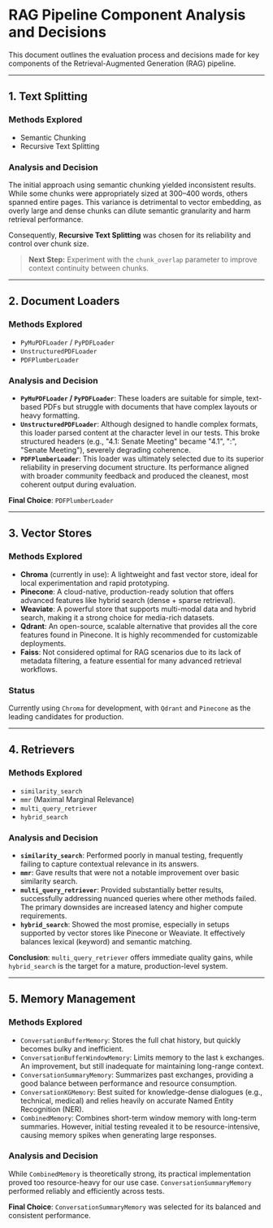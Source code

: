 # RAG Pipeline Component Analysis and Decisions

This document outlines the evaluation process and decisions made for key components of the Retrieval-Augmented Generation (RAG) pipeline.

---

## 1. Text Splitting

### Methods Explored

- Semantic Chunking
- Recursive Text Splitting

### Analysis and Decision

The initial approach using semantic chunking yielded inconsistent results. While some chunks were appropriately sized at 300–400 words, others spanned entire pages. This variance is detrimental to vector embedding, as overly large and dense chunks can dilute semantic granularity and harm retrieval performance.

Consequently, **Recursive Text Splitting** was chosen for its reliability and control over chunk size.

> **Next Step:** Experiment with the `chunk_overlap` parameter to improve context continuity between chunks.

---

## 2. Document Loaders

### Methods Explored

- `PyMuPDFLoader` / `PyPDFLoader`
- `UnstructuredPDFLoader`
- `PDFPlumberLoader`

### Analysis and Decision

- **`PyMuPDFLoader` / `PyPDFLoader`**: These loaders are suitable for simple, text-based PDFs but struggle with documents that have complex layouts or heavy formatting.
- **`UnstructuredPDFLoader`**: Although designed to handle complex formats, this loader parsed content at the character level in our tests. This broke structured headers (e.g., "4.1: Senate Meeting" became "4.1", ":", "Senate Meeting"), severely degrading coherence.
- **`PDFPlumberLoader`**: This loader was ultimately selected due to its superior reliability in preserving document structure. Its performance aligned with broader community feedback and produced the cleanest, most coherent output during evaluation.

**Final Choice**: `PDFPlumberLoader`

---

## 3. Vector Stores

### Methods Explored

- **Chroma** (currently in use): A lightweight and fast vector store, ideal for local experimentation and rapid prototyping.
- **Pinecone**: A cloud-native, production-ready solution that offers advanced features like hybrid search (dense + sparse retrieval).
- **Weaviate**: A powerful store that supports multi-modal data and hybrid search, making it a strong choice for media-rich datasets.
- **Qdrant**: An open-source, scalable alternative that provides all the core features found in Pinecone. It is highly recommended for customizable deployments.
- **Faiss**: Not considered optimal for RAG scenarios due to its lack of metadata filtering, a feature essential for many advanced retrieval workflows.

### Status

Currently using `Chroma` for development, with `Qdrant` and `Pinecone` as the leading candidates for production.

---

## 4. Retrievers

### Methods Explored

- `similarity_search`
- `mmr` (Maximal Marginal Relevance)
- `multi_query_retriever`
- `hybrid_search`

### Analysis and Decision

- **`similarity_search`**: Performed poorly in manual testing, frequently failing to capture contextual relevance in its answers.
- **`mmr`**: Gave results that were not a notable improvement over basic similarity search.
- **`multi_query_retriever`**: Provided substantially better results, successfully addressing nuanced queries where other methods failed. The primary downsides are increased latency and higher compute requirements.
- **`hybrid_search`**: Showed the most promise, especially in setups supported by vector stores like Pinecone or Weaviate. It effectively balances lexical (keyword) and semantic matching.

**Conclusion**: `multi_query_retriever` offers immediate quality gains, while `hybrid_search` is the target for a mature, production-level system.

---

## 5. Memory Management

### Methods Explored

- `ConversationBufferMemory`: Stores the full chat history, but quickly becomes bulky and inefficient.
- `ConversationBufferWindowMemory`: Limits memory to the last `k` exchanges. An improvement, but still inadequate for maintaining long-range context.
- `ConversationSummaryMemory`: Summarizes past exchanges, providing a good balance between performance and resource consumption.
- `ConversationKGMemory`: Best suited for knowledge-dense dialogues (e.g., technical, medical) and relies heavily on accurate Named Entity Recognition (NER).
- `CombinedMemory`: Combines short-term window memory with long-term summaries. However, initial testing revealed it to be resource-intensive, causing memory spikes when generating large responses.

### Analysis and Decision

While `CombinedMemory` is theoretically strong, its practical implementation proved too resource-heavy for our use case. `ConversationSummaryMemory` performed reliably and efficiently across tests.

**Final Choice**: `ConversationSummaryMemory` was selected for its balanced and consistent performance.
